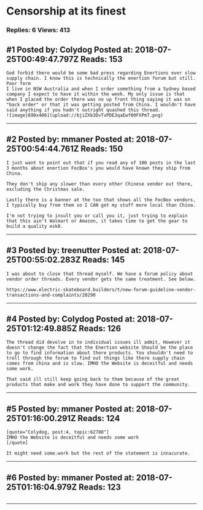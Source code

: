 # Censorship at its finest

### Replies: 6 Views: 413

## \#1 Posted by: Colydog Posted at: 2018-07-25T00:49:47.797Z Reads: 153

```
God forbid there would be some bad press regarding Enertions ever slow supply chain. I know this is technically the enertion forum but still. Poor form
I live in NSW Australia and when I order something from a Sydney based company I expect to have it within the week. My only issue is that when I placed the order there was no up front thing saying it was on "back order" or that it was getting posted from China. I wouldn't have said anything if you hadn't outright quashed this thread.
![image|690x406](upload://bjiZXb3DvTvPDE3qaEwf00FXPmT.png)
```

---
## \#2 Posted by: mmaner Posted at: 2018-07-25T00:54:44.761Z Reads: 150

```
I just want to point out that if you read any of 100 posts in the last 3 months about enertion FocBox's you would have known they ship from China.  

They don't ship any slower than every other Chinese vendor out there, excluding the Christmas sale.  

Lastly there is a banner at the too that shows all the FocBox vendors, I typically buy from them so I CAN get my stuff more local than China. 

I'm not trying to insult you or call you it, just trying to explain that this ain't Walmart or Amazon, it takes time to get the gear to build a quality esk8.
```

---
## \#3 Posted by: treenutter Posted at: 2018-07-25T00:55:02.283Z Reads: 145

```
I was about to close that thread myself. We have a forum policy about vendor order threads. Every vendor gets the same treatment. See below.

https://www.electric-skateboard.builders/t/new-forum-guideline-vendor-transactions-and-complaints/20290
```

---
## \#4 Posted by: Colydog Posted at: 2018-07-25T01:12:49.885Z Reads: 126

```
The thread did devolve in to individual issues ill admit, However it doesn't change the fact that the Enertion website Should be the place to go to find information about there products. You shouldn't need to troll through the forum to find out things like there supply chain comes from china and is slow. IMHO the Website is deceitful and needs some work. 

That said ill still keep going back to them because of the great products that make and work they have done to support the community.
```

---
## \#5 Posted by: mmaner Posted at: 2018-07-25T01:16:00.291Z Reads: 124

```
[quote="Colydog, post:4, topic:62780"]
IMHO the Website is deceitful and needs some work
[/quote]

It might need some.work but the rest of the statement is innacurate.
```

---
## \#6 Posted by: mmaner Posted at: 2018-07-25T01:16:04.979Z Reads: 123

```

```

---

